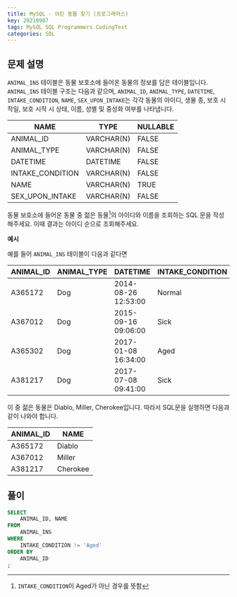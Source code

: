 ```yaml
---
title: MySQL - 어린 동물 찾기 (프로그래머스)
key: 20210907
tags: MySQL SQL Programmers CodingTest
categories: SQL
---
```


## 문제 설명

`ANIMAL_INS` 테이블은 동물 보호소에 들어온 동물의 정보를 담은 테이블입니다. `ANIMAL_INS` 테이블 구조는 다음과 같으며, `ANIMAL_ID`, `ANIMAL_TYPE`, `DATETIME`, `INTAKE_CONDITION`, `NAME`, `SEX_UPON_INTAKE`는 각각 동물의 아이디, 생물 종, 보호 시작일, 보호 시작 시 상태, 이름, 성별 및 중성화 여부를 나타냅니다.

|NAME|TYPE|NULLABLE|
|---|---|---|
|ANIMAL_ID|VARCHAR(N)|FALSE|
|ANIMAL_TYPE|VARCHAR(N)|FALSE|
|DATETIME|DATETIME|FALSE|
|INTAKE_CONDITION|VARCHAR(N)|FALSE|
|NAME|VARCHAR(N)|TRUE|
|SEX_UPON_INTAKE|VARCHAR(N)|FALSE|

동물 보호소에 들어온 동물 중 젊은 동물[^1]의 아이디와 이름을 조회하는 SQL 문을 작성해주세요. 이때 결과는 아이디 순으로 조회해주세요.

[^1]: `INTAKE_CONDITION`이 Aged가 아닌 경우를 뜻함

**예시**  

예를 들어 `ANIMAL_INS` 테이블이 다음과 같다면

|ANIMAL_ID|ANIMAL_TYPE|DATETIME|INTAKE_CONDITION|NAME|SEX_UPON_INTAKE|
|---|---|---|---|---|---|
|A365172|Dog|2014-08-26 12:53:00|Normal|Diablo|Neutered Male|
|A367012|Dog|2015-09-16 09:06:00|Sick|Miller|Neutered Male|
|A365302|Dog|2017-01-08 16:34:00|Aged|Minnie|Spayed Female|
|A381217|Dog|2017-07-08 09:41:00|Sick|Cherokee|Neutered Male|

이 중 젊은 동물은 Diablo, Miller, Cherokee입니다. 따라서 SQL문을 실행하면 다음과 같이 나와야 합니다.

|ANIMAL_ID|NAME|
|---|---|
|A365172|Diablo|
|A367012|Miller|
|A381217|Cherokee|

## 풀이

~~~sql
SELECT
    ANIMAL_ID, NAME
FROM
    ANIMAL_INS
WHERE
    INTAKE_CONDITION != 'Aged'
ORDER BY
    ANIMAL_ID
;
~~~
